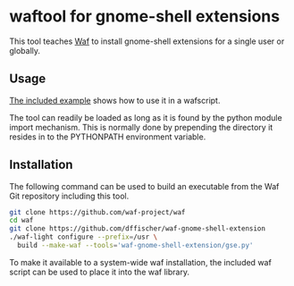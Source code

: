 # waftool for gnome-shell extensions

This tool teaches [Waf](http://waf.io) to install gnome-shell extensions for a single user or globally.


## Usage

[The included example](example/wscript) shows how to use it in a wafscript.

The tool can readily be loaded as long as it is found by the python module import mechanism. This is normally done by prepending the directory it resides in to the PYTHONPATH environment variable.


## Installation

The following command can be used to build an executable from the Waf Git repository including this tool.

```bash
git clone https://github.com/waf-project/waf
cd waf
git clone https://github.com/dffischer/waf-gnome-shell-extension
./waf-light configure --prefix=/usr \
  build --make-waf --tools='waf-gnome-shell-extension/gse.py'
```

To make it available to a system-wide waf installation, the included waf script can be used to place it into the waf library.

